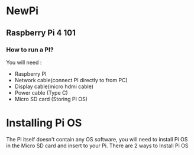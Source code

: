 # NewPi
## Raspberry Pi 4 101

### How to run a PI?
You will need :

* Raspberry PI
* Network cable(connect PI directly to from PC)
* Display cable(micro hdmi cable)
* Power cable (Type C)
* Micro SD card (Storing PI OS)


# Installing Pi OS
The Pi itself doesn't contain any OS software, you will need to install Pi OS in the Micro SD card and insert to your Pi.
There are 2 ways to Install Pi OS

